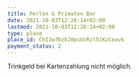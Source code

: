 ```yaml
---
title: Perlen & Primaten Bar
date: 2021-10-03T12:28:14+02:00
lastmod: 2021-10-03T12:28:14+02:00
type: place
place_id: ChIJw7bzbJ0psUcRzl5iKzCeavk
payment_status: 2
---
```


Trinkgeld bei Kartenzahlung nicht möglich.

